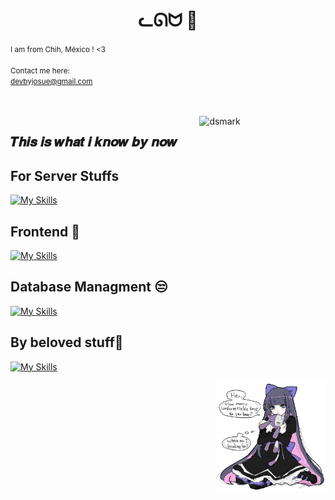 

<center><h1 align="center">ᓚᘏᗢ  🍷</h1></center>
<aside align="left">

<small>I am from Chih, México ! <3</small>
<br>
<br>
<small>Contact me here:</small>
<br>
<small>devbyjosue@gmail.com</small>

</aside>
<br>
<br>
<img alt="dsmark" align="right"  height="40%" width="40%" src="https://c.tenor.com/NzrqQHFBVz8AAAAj/kitty-transparent.gif">
<aside align="left">

  
## 𝑻𝒉𝒊𝒔 𝒊𝒔 𝒘𝒉𝒂𝒕 𝒊 𝒌𝒏𝒐𝒘 𝒃𝒚 𝒏𝒐𝒘 

<h1>For Server Stuffs</h1>

[![My Skills](https://skills.thijs.gg/icons?i=nodejs,express,py,linux,ts,cs,django,fastapi,flask)](https://skills.thijs.gg)

<h1>Frontend 🚨</h1>

[![My Skills](https://skills.thijs.gg/icons?i=js,html,css,react,tailwind,reactnative)](https://skills.thijs.gg)

<h1>Database Managment 😒</h1>

[![My Skills](https://skills.thijs.gg/icons?i=mysql,mongo)](https://skills.thijs.gg)


<h1> By beloved stuff💖 </h1>

[![My Skills](https://skills.thijs.gg/icons?i=py,latex,julia,mongodb,fastapi,js,react,vite,tailwind,raspberrypi,docker)](https://skills.thijs.gg)

</aside>
<img align="right" style="width: 35%;height: 35%;" src="./images/finalnoBg.png">
